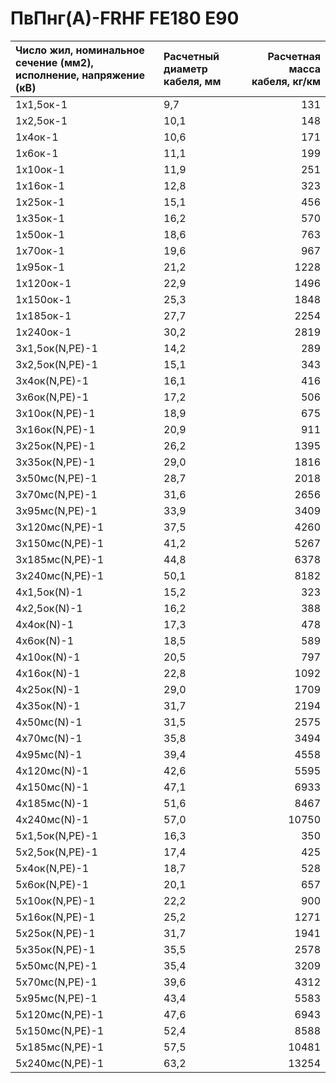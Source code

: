 # ПвПнг(А)-FRHF FE180 E90

| Число жил, номинальное сечение (мм2), исполнение, напряжение (кВ)   | Расчетный диаметр кабеля, мм   |   Расчетная масса кабеля, кг/км |
|:--------------------------------------------------------------------|:-------------------------------|--------------------------------:|
| 1х1,5ок-1                                                           | 9,7                            |                             131 |
| 1х2,5ок-1                                                           | 10,1                           |                             148 |
| 1х4ок-1                                                             | 10,6                           |                             171 |
| 1х6ок-1                                                             | 11,1                           |                             199 |
| 1х10ок-1                                                            | 11,9                           |                             251 |
| 1х16ок-1                                                            | 12,8                           |                             323 |
| 1х25ок-1                                                            | 15,1                           |                             456 |
| 1х35ок-1                                                            | 16,2                           |                             570 |
| 1х50ок-1                                                            | 18,6                           |                             763 |
| 1х70ок-1                                                            | 19,6                           |                             967 |
| 1х95ок-1                                                            | 21,2                           |                            1228 |
| 1х120ок-1                                                           | 22,9                           |                            1496 |
| 1х150ок-1                                                           | 25,3                           |                            1848 |
| 1х185ок-1                                                           | 27,7                           |                            2254 |
| 1х240ок-1                                                           | 30,2                           |                            2819 |
| 3х1,5ок(N,PE)-1                                                     | 14,2                           |                             289 |
| 3х2,5ок(N,PE)-1                                                     | 15,1                           |                             343 |
| 3х4ок(N,PE)-1                                                       | 16,1                           |                             416 |
| 3х6ок(N,PE)-1                                                       | 17,2                           |                             506 |
| 3х10ок(N,PE)-1                                                      | 18,9                           |                             675 |
| 3х16ок(N,PE)-1                                                      | 20,9                           |                             911 |
| 3х25ок(N,PE)-1                                                      | 26,2                           |                            1395 |
| 3х35ок(N,PE)-1                                                      | 29,0                           |                            1816 |
| 3х50мс(N,PE)-1                                                      | 28,7                           |                            2018 |
| 3х70мс(N,PE)-1                                                      | 31,6                           |                            2656 |
| 3х95мс(N,PE)-1                                                      | 33,9                           |                            3409 |
| 3х120мс(N,PE)-1                                                     | 37,5                           |                            4260 |
| 3х150мс(N,PE)-1                                                     | 41,2                           |                            5267 |
| 3х185мс(N,PE)-1                                                     | 44,8                           |                            6378 |
| 3х240мс(N,PE)-1                                                     | 50,1                           |                            8182 |
| 4х1,5ок(N)-1                                                        | 15,2                           |                             323 |
| 4х2,5ок(N)-1                                                        | 16,2                           |                             388 |
| 4х4ок(N)-1                                                          | 17,3                           |                             478 |
| 4х6ок(N)-1                                                          | 18,5                           |                             589 |
| 4х10ок(N)-1                                                         | 20,5                           |                             797 |
| 4х16ок(N)-1                                                         | 22,8                           |                            1092 |
| 4х25ок(N)-1                                                         | 29,0                           |                            1709 |
| 4х35ок(N)-1                                                         | 31,7                           |                            2194 |
| 4х50мс(N)-1                                                         | 31,5                           |                            2575 |
| 4х70мс(N)-1                                                         | 35,8                           |                            3494 |
| 4х95мс(N)-1                                                         | 39,4                           |                            4558 |
| 4х120мс(N)-1                                                        | 42,6                           |                            5595 |
| 4х150мс(N)-1                                                        | 47,1                           |                            6933 |
| 4х185мс(N)-1                                                        | 51,6                           |                            8467 |
| 4х240мс(N)-1                                                        | 57,0                           |                           10750 |
| 5х1,5ок(N,PE)-1                                                     | 16,3                           |                             350 |
| 5х2,5ок(N,PE)-1                                                     | 17,4                           |                             425 |
| 5х4ок(N,PE)-1                                                       | 18,7                           |                             528 |
| 5х6ок(N,PE)-1                                                       | 20,1                           |                             657 |
| 5х10ок(N,PE)-1                                                      | 22,2                           |                             900 |
| 5х16ок(N,PE)-1                                                      | 25,2                           |                            1271 |
| 5х25ок(N,PE)-1                                                      | 31,7                           |                            1941 |
| 5х35ок(N,PE)-1                                                      | 35,5                           |                            2578 |
| 5х50мс(N,PE)-1                                                      | 35,4                           |                            3209 |
| 5х70мс(N,PE)-1                                                      | 39,6                           |                            4312 |
| 5х95мс(N,PE)-1                                                      | 43,4                           |                            5583 |
| 5х120мс(N,PE)-1                                                     | 47,6                           |                            6943 |
| 5х150мс(N,PE)-1                                                     | 52,4                           |                            8588 |
| 5х185мс(N,PE)-1                                                     | 57,5                           |                           10481 |
| 5х240мс(N,PE)-1                                                     | 63,2                           |                           13254 |